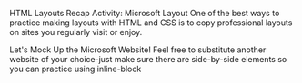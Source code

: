 HTML Layouts Recap
Activity: Microsoft Layout
One of the best ways to practice making layouts with HTML and CSS is to copy professional layouts on sites you regularly visit or enjoy.

Let's Mock Up the Microsoft Website!
Feel free to substitute another website of your choice-just make sure there are side-by-side elements so you can practice using inline-block 
